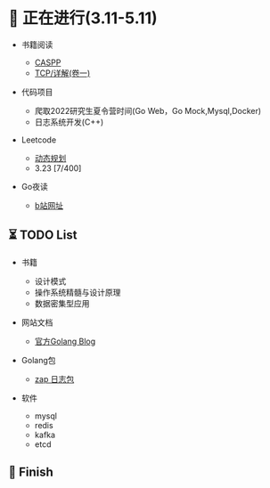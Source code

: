 # 🚀 正在进行(3.11-5.11)

- 书籍阅读

  - [CASPP](/CSAPP/CASPP.md)
  - [TCP/详解(卷一)](TCPIP/TCPIP.md)
- 代码项目

  - 爬取2022研究生夏令营时间(Go Web，Go Mock,Mysql,Docker)
  - 日志系统开发(C++)
- Leetcode

  - [动态规划](Leetcode/leetcode.md)
  - 3.23 [7/400]
- Go夜读

  - [b站网址](https://space.bilibili.com/326749661?spm_id_from=333.337.0.0)

## ⏳ TODO List

- 书籍

  - 设计模式
  - 操作系统精髓与设计原理
  - 数据密集型应用
- 网站文档

  - [官方Golang Blog](https://go.dev/blog/)
- Golang包

  - [zap 日志包](https://github.com/uber-go/zap)
- 软件

  - mysql
  - redis
  - kafka
  - etcd

## 🚩 Finish
